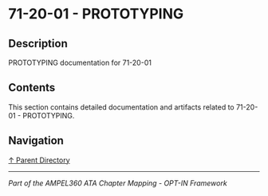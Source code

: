 # 71-20-01 - PROTOTYPING

## Description

PROTOTYPING documentation for 71-20-01

## Contents

This section contains detailed documentation and artifacts related to 71-20-01 - PROTOTYPING.

## Navigation

[↑ Parent Directory](../README.md)

---

*Part of the AMPEL360 ATA Chapter Mapping - OPT-IN Framework*
